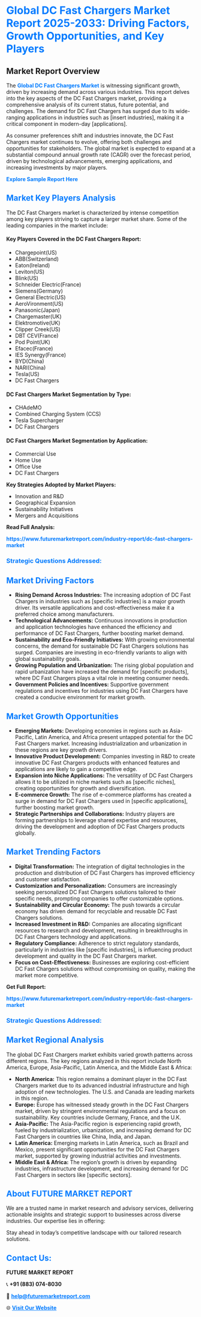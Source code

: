 <h1 style="color: #007BFF;">Global DC Fast Chargers Market Report 2025-2033: Driving Factors, Growth Opportunities, and Key Players</h1>

<section id="overview">
<h2>Market Report Overview</h2>
<p>The <a href="https://www.futuremarketreport.com/industry-report/dc-fast-chargers-market" style="color: #007BFF; text-decoration: none;"><strong>Global DC Fast Chargers Market</strong></a> is witnessing significant growth, driven by increasing demand across various industries. This report delves into the key aspects of the DC Fast Chargers market, providing a comprehensive analysis of its current status, future potential, and challenges. The demand for DC Fast Chargers has surged due to its wide-ranging applications in industries such as [insert industries], making it a critical component in modern-day [applications].</p>
<p>As consumer preferences shift and industries innovate, the DC Fast Chargers market continues to evolve, offering both challenges and opportunities for stakeholders. The global market is expected to expand at a substantial compound annual growth rate (CAGR) over the forecast period, driven by technological advancements, emerging applications, and increasing investments by major players.</p>
</section>

<section id="overview">
<p><a href="https://www.futuremarketreport.com/request-sample/reportId=100667" style="color: #007BFF; text-decoration: none;"><strong>Explore Sample Report Here</strong></a></p>
</section>

<section id="key-players">
<h2 style="color: #007BFF;">Market Key Players Analysis</h2>
<p>The DC Fast Chargers market is characterized by intense competition among key players striving to capture a larger market share. Some of the leading companies in the market include:</p>
<h4>Key Players Covered in the DC Fast Chargers Report:</h4>
<ul><li>Chargepoint(US)</li><li>ABB(Switzerland)</li><li>Eaton(Ireland)</li><li>Leviton(US)</li><li>Blink(US)</li><li>Schneider Electric(France)</li><li>Siemens(Germany)</li><li>General Electric(US)</li><li>AeroVironment(US)</li><li>Panasonic(Japan)</li><li>Chargemaster(UK)</li><li>Elektromotive(UK)</li><li>Clipper Creek(US)</li><li>DBT CEV(France)</li><li>Pod Point(UK)</li><li>Efacec(France)</li><li>IES Synergy(France)</li><li>BYD(China)</li><li>NARI(China)</li><li>Tesla(US)</li><li>DC Fast Chargers</li></ul>
<h4>DC Fast Chargers Market Segmentation by Type:</h4>
<ul><li>CHAdeMO</li><li>Combined Charging System (CCS)</li><li>Tesla Supercharger</li><li>DC Fast Chargers</li></ul>

<h4>DC Fast Chargers Market Segmentation by Application:</h4>
<ul><li>Commercial Use</li><li>Home Use</li><li>Office Use</li><li>DC Fast Chargers</li></ul>
<p><strong>Key Strategies Adopted by Market Players:</strong></p>
<ul>
<li>Innovation and R&D</li>
<li>Geographical Expansion</li>
<li>Sustainability Initiatives</li>
<li>Mergers and Acquisitions</li>
</ul>
</section>

<section>
<p><strong>Read Full Analysis: </strong></p><a href="https://www.futuremarketreport.com/industry-report/dc-fast-chargers-market" style="color: #007BFF; text-decoration: none;"><strong>https://www.futuremarketreport.com/industry-report/dc-fast-chargers-market</strong></a>
<h3 style="color: #007BFF;">Strategic Questions Addressed:</h3>
</section>

<section id="driving-factors">
<h2 style="color: #007BFF;">Market Driving Factors</h2>
<ul>
<li><strong>Rising Demand Across Industries:</strong> The increasing adoption of DC Fast Chargers in industries such as [specific industries] is a major growth driver. Its versatile applications and cost-effectiveness make it a preferred choice among manufacturers.</li>
<li><strong>Technological Advancements:</strong> Continuous innovations in production and application technologies have enhanced the efficiency and performance of DC Fast Chargers, further boosting market demand.</li>
<li><strong>Sustainability and Eco-Friendly Initiatives:</strong> With growing environmental concerns, the demand for sustainable DC Fast Chargers solutions has surged. Companies are investing in eco-friendly variants to align with global sustainability goals.</li>
<li><strong>Growing Population and Urbanization:</strong> The rising global population and rapid urbanization have increased the demand for [specific products], where DC Fast Chargers plays a vital role in meeting consumer needs.</li>
<li><strong>Government Policies and Incentives:</strong> Supportive government regulations and incentives for industries using DC Fast Chargers have created a conducive environment for market growth.</li>
</ul>
</section>

<section id="growth-opportunities">
<h2 style="color: #007BFF;">Market Growth Opportunities</h2>
<ul>
<li><strong>Emerging Markets:</strong> Developing economies in regions such as Asia-Pacific, Latin America, and Africa present untapped potential for the DC Fast Chargers market. Increasing industrialization and urbanization in these regions are key growth drivers.</li>
<li><strong>Innovative Product Development:</strong> Companies investing in R&D to create innovative DC Fast Chargers products with enhanced features and applications are likely to gain a competitive edge.</li>
<li><strong>Expansion into Niche Applications:</strong> The versatility of DC Fast Chargers allows it to be utilized in niche markets such as [specific niches], creating opportunities for growth and diversification.</li>
<li><strong>E-commerce Growth:</strong> The rise of e-commerce platforms has created a surge in demand for DC Fast Chargers used in [specific applications], further boosting market growth.</li>
<li><strong>Strategic Partnerships and Collaborations:</strong> Industry players are forming partnerships to leverage shared expertise and resources, driving the development and adoption of DC Fast Chargers products globally.</li>
</ul>
</section>

<section id="trending-factors">
<h2 style="color: #007BFF;">Market Trending Factors</h2>
<ul>
<li><strong>Digital Transformation:</strong> The integration of digital technologies in the production and distribution of DC Fast Chargers has improved efficiency and customer satisfaction.</li>
<li><strong>Customization and Personalization:</strong> Consumers are increasingly seeking personalized DC Fast Chargers solutions tailored to their specific needs, prompting companies to offer customizable options.</li>
<li><strong>Sustainability and Circular Economy:</strong> The push towards a circular economy has driven demand for recyclable and reusable DC Fast Chargers solutions.</li>
<li><strong>Increased Investment in R&D:</strong> Companies are allocating significant resources to research and development, resulting in breakthroughs in DC Fast Chargers technology and applications.</li>
<li><strong>Regulatory Compliance:</strong> Adherence to strict regulatory standards, particularly in industries like [specific industries], is influencing product development and quality in the DC Fast Chargers market.</li>
<li><strong>Focus on Cost-Effectiveness:</strong> Businesses are exploring cost-efficient DC Fast Chargers solutions without compromising on quality, making the market more competitive.</li>
</ul>
</section>

<section>
<p><strong>Get Full Report: </strong></p><a href="https://www.futuremarketreport.com/industry-report/dc-fast-chargers-market" style="color: #007BFF; text-decoration: none;"><strong>https://www.futuremarketreport.com/industry-report/dc-fast-chargers-market</strong></a>
<h3 style="color: #007BFF;">Strategic Questions Addressed:</h3>
</section>


<section id="regional-analysis">
<h2 style="color: #007BFF;">Market Regional Analysis</h2>
<p>The global DC Fast Chargers market exhibits varied growth patterns across different regions. The key regions analyzed in this report include North America, Europe, Asia-Pacific, Latin America, and the Middle East & Africa:</p>
<ul>
<li><strong>North America:</strong> This region remains a dominant player in the DC Fast Chargers market due to its advanced industrial infrastructure and high adoption of new technologies. The U.S. and Canada are leading markets in this region.</li>
<li><strong>Europe:</strong> Europe has witnessed steady growth in the DC Fast Chargers market, driven by stringent environmental regulations and a focus on sustainability. Key countries include Germany, France, and the U.K.</li>
<li><strong>Asia-Pacific:</strong> The Asia-Pacific region is experiencing rapid growth, fueled by industrialization, urbanization, and increasing demand for DC Fast Chargers in countries like China, India, and Japan.</li>
<li><strong>Latin America:</strong> Emerging markets in Latin America, such as Brazil and Mexico, present significant opportunities for the DC Fast Chargers market, supported by growing industrial activities and investments.</li>
<li><strong>Middle East & Africa:</strong> The region’s growth is driven by expanding industries, infrastructure development, and increasing demand for DC Fast Chargers in sectors like [specific sectors].</li>
</ul>
</section>

<footer>
<h2 style="color: #007BFF;">About FUTURE MARKET REPORT</h2>
<p>We are a trusted name in market research and advisory services, delivering actionable insights and strategic support to businesses across diverse industries. Our expertise lies in offering:</p>

<p>Stay ahead in today’s competitive landscape with our tailored research solutions.</p>

<h2 style="color: #007BFF;">Contact Us:</h2>
<p><strong>FUTURE MARKET REPORT</strong></p>
<p>📞 <strong>+91 (883) 074-8030</strong></p>
<p>📧 <strong><a href="mailto:help@futuremarketreport.com" style="color: #007BFF;">help@futuremarketreport.com</a></strong></p>
<p>🌐 <strong><a href="https://www.futuremarketreport.com/" style="color: #007BFF;">Visit Our Website</a></strong></p>
</footer>